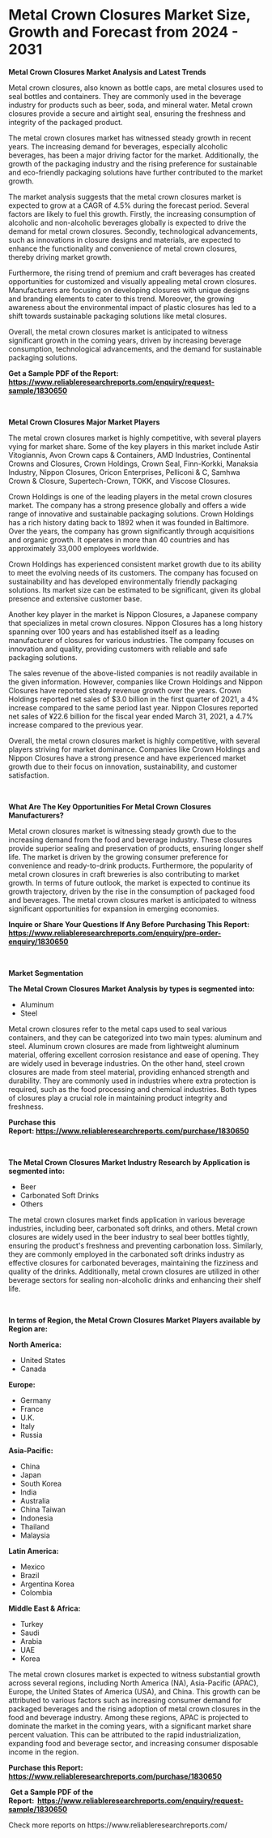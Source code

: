 <p><h1>Metal Crown Closures Market Size, Growth and Forecast from 2024 - 2031</h1></p><p><strong>Metal Crown Closures Market Analysis and Latest Trends</strong></p>
<p><p>Metal crown closures, also known as bottle caps, are metal closures used to seal bottles and containers. They are commonly used in the beverage industry for products such as beer, soda, and mineral water. Metal crown closures provide a secure and airtight seal, ensuring the freshness and integrity of the packaged product.</p><p>The metal crown closures market has witnessed steady growth in recent years. The increasing demand for beverages, especially alcoholic beverages, has been a major driving factor for the market. Additionally, the growth of the packaging industry and the rising preference for sustainable and eco-friendly packaging solutions have further contributed to the market growth.</p><p>The market analysis suggests that the metal crown closures market is expected to grow at a CAGR of 4.5% during the forecast period. Several factors are likely to fuel this growth. Firstly, the increasing consumption of alcoholic and non-alcoholic beverages globally is expected to drive the demand for metal crown closures. Secondly, technological advancements, such as innovations in closure designs and materials, are expected to enhance the functionality and convenience of metal crown closures, thereby driving market growth.</p><p>Furthermore, the rising trend of premium and craft beverages has created opportunities for customized and visually appealing metal crown closures. Manufacturers are focusing on developing closures with unique designs and branding elements to cater to this trend. Moreover, the growing awareness about the environmental impact of plastic closures has led to a shift towards sustainable packaging solutions like metal closures.</p><p>Overall, the metal crown closures market is anticipated to witness significant growth in the coming years, driven by increasing beverage consumption, technological advancements, and the demand for sustainable packaging solutions.</p></p>
<p><strong>Get a Sample PDF of the Report:&nbsp; <a href="https://www.reliableresearchreports.com/enquiry/request-sample/1830650">https://www.reliableresearchreports.com/enquiry/request-sample/1830650</a></strong></p>
<p>&nbsp;</p>
<p><strong>Metal Crown Closures Major Market Players</strong></p>
<p><p>The metal crown closures market is highly competitive, with several players vying for market share. Some of the key players in this market include Astir Vitogiannis, Avon Crown caps & Containers, AMD Industries, Continental Crowns and Closures, Crown Holdings, Crown Seal, Finn-Korkki, Manaksia Industry, Nippon Closures, Oricon Enterprises, Pelliconi & C, Samhwa Crown & Closure, Supertech-Crown, TOKK, and Viscose Closures.</p><p>Crown Holdings is one of the leading players in the metal crown closures market. The company has a strong presence globally and offers a wide range of innovative and sustainable packaging solutions. Crown Holdings has a rich history dating back to 1892 when it was founded in Baltimore. Over the years, the company has grown significantly through acquisitions and organic growth. It operates in more than 40 countries and has approximately 33,000 employees worldwide.</p><p>Crown Holdings has experienced consistent market growth due to its ability to meet the evolving needs of its customers. The company has focused on sustainability and has developed environmentally friendly packaging solutions. Its market size can be estimated to be significant, given its global presence and extensive customer base.</p><p>Another key player in the market is Nippon Closures, a Japanese company that specializes in metal crown closures. Nippon Closures has a long history spanning over 100 years and has established itself as a leading manufacturer of closures for various industries. The company focuses on innovation and quality, providing customers with reliable and safe packaging solutions.</p><p>The sales revenue of the above-listed companies is not readily available in the given information. However, companies like Crown Holdings and Nippon Closures have reported steady revenue growth over the years. Crown Holdings reported net sales of $3.0 billion in the first quarter of 2021, a 4% increase compared to the same period last year. Nippon Closures reported net sales of ¥22.6 billion for the fiscal year ended March 31, 2021, a 4.7% increase compared to the previous year.</p><p>Overall, the metal crown closures market is highly competitive, with several players striving for market dominance. Companies like Crown Holdings and Nippon Closures have a strong presence and have experienced market growth due to their focus on innovation, sustainability, and customer satisfaction.</p></p>
<p>&nbsp;</p>
<p><strong>What Are The Key Opportunities For Metal Crown Closures Manufacturers?</strong></p>
<p><p>Metal crown closures market is witnessing steady growth due to the increasing demand from the food and beverage industry. These closures provide superior sealing and preservation of products, ensuring longer shelf life. The market is driven by the growing consumer preference for convenience and ready-to-drink products. Furthermore, the popularity of metal crown closures in craft breweries is also contributing to market growth. In terms of future outlook, the market is expected to continue its growth trajectory, driven by the rise in the consumption of packaged food and beverages. The metal crown closures market is anticipated to witness significant opportunities for expansion in emerging economies.</p></p>
<p><strong>Inquire or Share Your Questions If Any Before Purchasing This Report: <a href="https://www.reliableresearchreports.com/enquiry/pre-order-enquiry/1830650">https://www.reliableresearchreports.com/enquiry/pre-order-enquiry/1830650</a></strong></p>
<p>&nbsp;</p>
<p><strong>Market Segmentation</strong></p>
<p><strong>The Metal Crown Closures Market Analysis by types is segmented into:</strong></p>
<p><ul><li>Aluminum</li><li>Steel</li></ul></p>
<p><p>Metal crown closures refer to the metal caps used to seal various containers, and they can be categorized into two main types: aluminum and steel. Aluminum crown closures are made from lightweight aluminum material, offering excellent corrosion resistance and ease of opening. They are widely used in beverage industries. On the other hand, steel crown closures are made from steel material, providing enhanced strength and durability. They are commonly used in industries where extra protection is required, such as the food processing and chemical industries. Both types of closures play a crucial role in maintaining product integrity and freshness.</p></p>
<p><strong>Purchase this Report:&nbsp;<a href="https://www.reliableresearchreports.com/purchase/1830650">https://www.reliableresearchreports.com/purchase/1830650</a></strong></p>
<p>&nbsp;</p>
<p><strong>The Metal Crown Closures Market Industry Research by Application is segmented into:</strong></p>
<p><ul><li>Beer</li><li>Carbonated Soft Drinks</li><li>Others</li></ul></p>
<p><p>The metal crown closures market finds application in various beverage industries, including beer, carbonated soft drinks, and others. Metal crown closures are widely used in the beer industry to seal beer bottles tightly, ensuring the product's freshness and preventing carbonation loss. Similarly, they are commonly employed in the carbonated soft drinks industry as effective closures for carbonated beverages, maintaining the fizziness and quality of the drinks. Additionally, metal crown closures are utilized in other beverage sectors for sealing non-alcoholic drinks and enhancing their shelf life.</p></p>
<p>&nbsp;</p>
<p><strong>In terms of Region, the Metal Crown Closures Market Players available by Region are:</strong></p>
<p>
    <p> <strong> North America: </strong>
        <ul>
            <li>United States</li>
            <li>Canada</li>
        </ul>
        </p> 
    <p> <strong> Europe: </strong>
        <ul>
            <li>Germany</li>
            <li>France</li>
            <li>U.K.</li>
            <li>Italy</li>
            <li>Russia</li>
        </ul>
        </p> 
    <p> <strong> Asia-Pacific: </strong>
        <ul>
            <li>China</li>
            <li>Japan</li>
            <li>South Korea</li>
            <li>India</li>
            <li>Australia</li>
            <li>China Taiwan</li>
            <li>Indonesia</li>
            <li>Thailand</li>
            <li>Malaysia</li>
        </ul>
        </p> 
    <p> <strong> Latin America: </strong>
        <ul>
            <li>Mexico</li>
            <li>Brazil</li>
            <li>Argentina Korea</li>
            <li>Colombia</li>
        </ul>
        </p> 
    <p> <strong> Middle East & Africa: </strong>
        <ul>
            <li>Turkey</li>
            <li>Saudi</li>
            <li>Arabia</li>
            <li>UAE</li>
            <li>Korea</li>
        </ul>
    </p>
    </p>
<p><p>The metal crown closures market is expected to witness substantial growth across several regions, including North America (NA), Asia-Pacific (APAC), Europe, the United States of America (USA), and China. This growth can be attributed to various factors such as increasing consumer demand for packaged beverages and the rising adoption of metal crown closures in the food and beverage industry. Among these regions, APAC is projected to dominate the market in the coming years, with a significant market share percent valuation. This can be attributed to the rapid industrialization, expanding food and beverage sector, and increasing consumer disposable income in the region.</p></p>
<p><strong>Purchase this Report: <a href="https://www.reliableresearchreports.com/purchase/1830650">https://www.reliableresearchreports.com/purchase/1830650</a></strong></p>
<p>&nbsp;<strong>Get a Sample PDF of the Report:&nbsp;&nbsp;<a href="https://www.reliableresearchreports.com/enquiry/request-sample/1830650">https://www.reliableresearchreports.com/enquiry/request-sample/1830650</a></strong></p>
<p><strong></strong></p>
<p>Check more reports on https://www.reliableresearchreports.com/</p>